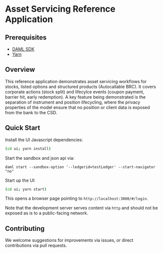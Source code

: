 # Asset Servicing Reference Application

## Prerequisites

* [DAML SDK](https://docs.daml.com/getting-started/installation.html)
* [Yarn](https://yarnpkg.com/lang/en/docs/install/)

## Overview

This reference application demonstrates asset servicing workflows for stocks, listed options and structured products (Autocallable BRC). It covers corporate actions (stock split) and lifecylce events (coupon payment, barrier hit, early redemption). A key feature being demonstrated is the separation of instrument and position lifecycling, where the privacy properties of the model ensure that no position or client data is exposed from the bank to the CSD.

## Quick Start

Install the UI Javascript dependencies:
```sh
(cd ui; yarn install)
```

Start the sandbox and json api via:
```
daml start --sandbox-option '--ledgerid=testLedger' --start-navigator "no"
```

Start up the UI:
```sh
(cd ui; yarn start)
```

This opens a browser page pointing to `http://localhost:3000/#/login`.

Note that the development server serves content via `http` and should not be exposed as is to a public-facing network.

## Contributing

We welcome suggestions for improvements via issues, or direct contributions via pull requests.
